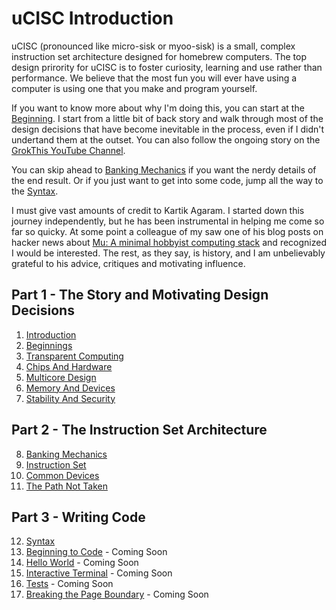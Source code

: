 # uCISC Introduction

uCISC (pronounced like micro-sisk or myoo-sisk) is a small, complex instruction
set architecture designed for homebrew computers. The top design prirority for uCISC
is to foster curiosity, learning and use rather than performance. We believe that the
most fun you will ever have using a computer is using one that you make and program
yourself.

If you want to know more about why I'm doing this, you can start at the
[Beginning](02_Beginnings.md). I start from a little bit of back story and walk
through most of the design decisions that have become inevitable in the process,
even if I didn't undertand them at the outset. You can also follow the ongoing story
on the [GrokThis YouTube Channel](https://www.youtube.com/channel/UCh4OpfF7T7UtezGejRTLxCw).

You can skip ahead to [Banking Mechanics](08_Banking_Mechanics.md) if you want the
nerdy details of the end result. Or if you just want to get into some code, jump all
the way to the [Syntax](12_Syntax.md).

I must give vast amounts of credit to Kartik Agaram. I started down this journey
independently, but he has been instrumental in helping me come so far so quicky. At
some point a colleague of my saw one of his blog posts on hacker news about
[Mu: A minimal hobbyist computing stack](http://akkartik.name/post/mu-2019-1) and
recognized I would be interested. The rest, as they say, is history, and I am
unbelievably grateful to his advice, critiques and motivating influence.

## Part 1 - The Story and Motivating Design Decisions

1. [Introduction](01_Introduction.md)
2. [Beginnings](02_Beginnings.md)
3. [Transparent Computing](03_Transparent_Computing.md)
4. [Chips And Hardware](04_Chips_And_Hardware.md)
5. [Multicore Design](05_Multicore_Design.md)
6. [Memory And Devices](06_Memory_And_Devices.md)
7. [Stability And Security](07_Stability_And_Security.md)

## Part 2 - The Instruction Set Architecture

8. [Banking Mechanics](08_Banking_Mechanics.md)
9. [Instruction Set](09_Instruction_Set.md)
10. [Common Devices](10_Common_Devices.md)
11. [The Path Not Taken](11_The_Path_Not_Taken.md)

## Part 3 - Writing Code

12. [Syntax](12_Syntax.md)
13. [Beginning to Code](13_Beginning_To_Code.md) - Coming Soon
14. [Hello World](14_Hello_World.md) - Coming Soon
15. [Interactive Terminal](15_Interactive_Terminal.md) - Coming Soon
16. [Tests](16_Tests.md) - Coming Soon
17. [Breaking the Page Boundary](17_Breaking_The_Page_Boundary.md) - Coming Soon


